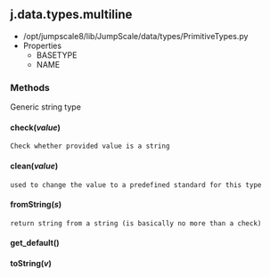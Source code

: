 <!-- toc -->
## j.data.types.multiline

- /opt/jumpscale8/lib/JumpScale/data/types/PrimitiveTypes.py
- Properties
    - BASETYPE
    - NAME

### Methods

Generic string type

#### check(*value*) 

```
Check whether provided value is a string

```

#### clean(*value*) 

```
used to change the value to a predefined standard for this type

```

#### fromString(*s*) 

```
return string from a string (is basically no more than a check)

```

#### get_default() 

#### toString(*v*) 

